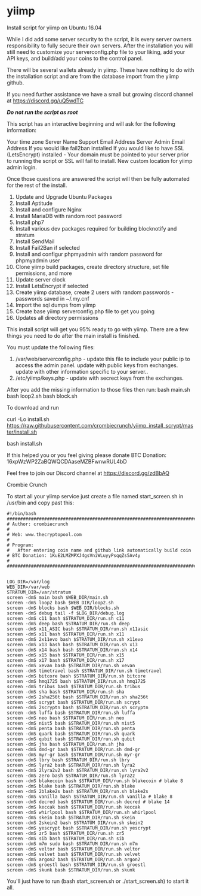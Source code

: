 # yiimp
Install script for yiimp on Ubuntu 16.04

While I did add some server security to the script, it is every server owners responsibility to fully secure their own servers. After the installation you will still need to customize your serverconfig.php file to your liking, add your API keys, and build/add your coins to the control panel. 

There will be several wallets already in yiimp. These have nothing to do with the installation script and are from the database import from the yiimp github. 

If you need further assistance we have a small but growing discord channel at https://discord.gg/uQ5wdTC 

*****Do not run the script as root*****

This script has an interactive beginning and will ask for the following information:

Your time zone
Server Name 
Support Email Address
Server Admin Email Address
If you would like fail2ban installed
If you would like to have SSL (LetsEncrypt) installed - Your domain must be pointed to your server prior to running the script or SSL will fail to install. 
New custom location for yiimp admin login. 

Once those questions are answered the script will then be fully automated for the rest of the install. 

1. Update and Upgrade Ubuntu Packages
2. Install Aptitude
3. Install and configure Nginx
4. Install MariaDB with random root password
5. Install php7
6. Install various dev packages required for building blocknotify and stratum
7. Install SendMail
8. Install Fail2Ban if selected
9. Install and configur phpmyadmin with random password for phpmyadmin user
10. Clone yiimp build packages, create directory structure, set file permissions, and more
11. Update server clock
12. Install LetsEncrypt if selected
13. Create yiimp database, create 2 users with random passwords - passwords saved in ~/.my.cnf
14. Import the sql dumps from yiimp
15. Create base yiimp serverconfig.php file to get you going
16. Updates all directory permissions

This install script will get you 95% ready to go with yiimp. There are a few things you need to do after the main install is finished.

You must update the following files:

1. /var/web/serverconfig.php - update this file to include your public ip to access the admin panel. update with public keys from exchanges. update with other information specific to your server..
2. /etc/yiimp/keys.php - update with secrect keys from the exchanges. 

After you add the missing information to those files then run:
bash main.sh
bash loop2.sh
bash block.sh

To download and run 

curl -Lo install.sh https://raw.githubusercontent.com/crombiecrunch/yiimp_install_scrypt/master/install.sh

bash install.sh


If this helped you or you feel giving please donate BTC Donation: 16xpWzWP2ZaBQWQCDAaseMZBFwnwRUL4bD

Feel free to join our Discord channel at https://discord.gg/zdBbAQ

Crombie Crunch




To start all your yiimp service just create a file named start_screen.sh in /usr/bin and copy past this:

```sudo nano screen_start.sh
#!/bin/bash
################################################################################
# Author: crombiecrunch
#
# Web: www.thecryptopool.com
#
# Program:
#   After entering coin name and github link automatically build coin
# BTC Donation: 1KuE2LMZMPXJ4gsVniWLuyyPsqqZs5Av4y
#
################################################################################


LOG_DIR=/var/log
WEB_DIR=/var/web
STRATUM_DIR=/var/stratum
screen -dmS main bash $WEB_DIR/main.sh
screen -dmS loop2 bash $WEB_DIR/loop2.sh
screen -dmS blocks bash $WEB_DIR/blocks.sh
screen -dmS debug tail -f $LOG_DIR/debug.log
screen -dmS c11 bash $STRATUM_DIR/run.sh c11
screen -dmS deep bash $STRATUM_DIR/run.sh deep
screen -dmS x11_ASIC bash $STRATUM_DIR/run.sh x11asic
screen -dmS x11 bash $STRATUM_DIR/run.sh x11
screen -dmS 2x11evo bash $STRATUM_DIR/run.sh x11evo
screen -dmS x13 bash bash $STRATUM_DIR/run.sh x13
screen -dmS x14 bash bash $STRATUM_DIR/run.sh x14
screen -dmS x15 bash $STRATUM_DIR/run.sh x15
screen -dmS x17 bash $STRATUM_DIR/run.sh x17
screen -dmS xevan bash $STRATUM_DIR/run.sh xevan
screen -dmS timetravel bash $STRATUM_DIR/run.sh timetravel
screen -dmS bitcore bash $STRATUM_DIR/run.sh bitcore
screen -dmS hmq1725 bash $STRATUM_DIR/run.sh hmq1725
screen -dmS tribus bash $STRATUM_DIR/run.sh tribus
screen -dmS sha bash $STRATUM_DIR/run.sh sha
screen -dmS 2sha256t bash $STRATUM_DIR/run.sh sha256t
screen -dmS scrypt bash $STRATUM_DIR/run.sh scrypt
screen -dmS 2scryptn bash $STRATUM_DIR/run.sh scryptn
screen -dmS luffa bash $STRATUM_DIR/run.sh luffa
screen -dmS neo bash $STRATUM_DIR/run.sh neo
screen -dmS nist5 bash $STRATUM_DIR/run.sh nist5
screen -dmS penta bash $STRATUM_DIR/run.sh penta
screen -dmS quark bash $STRATUM_DIR/run.sh quark
screen -dmS qubit bash $STRATUM_DIR/run.sh qubit
screen -dmS jha bash $STRATUM_DIR/run.sh jha
screen -dmS dmd-gr bash $STRATUM_DIR/run.sh dmd-gr
screen -dmS myr-gr bash $STRATUM_DIR/run.sh myr-gr
screen -dmS lbry bash $STRATUM_DIR/run.sh lbry
screen -dmS lyra2 bash $STRATUM_DIR/run.sh lyra2
screen -dmS 2lyra2v2 bash $STRATUM_DIR/run.sh lyra2v2
screen -dmS zero bash $STRATUM_DIR/run.sh lyra2z
screen -dmS blakecoin bash $STRATUM_DIR/run.sh blakecoin # blake 8
screen -dmS blake bash $STRATUM_DIR/run.sh blake
screen -dmS 2blake2s bash $STRATUM_DIR/run.sh blake2s
screen -dmS vanilla bash $STRATUM_DIR/run.sh vanilla # blake 8
screen -dmS decred bash $STRATUM_DIR/run.sh decred # blake 14
screen -dmS keccak bash $STRATUM_DIR/run.sh keccak
screen -dmS whirlpool bash $STRATUM_DIR/run.sh whirlpool
screen -dmS skein bash $STRATUM_DIR/run.sh skein
screen -dmS 2skein2 bash $STRATUM_DIR/run.sh skein2
screen -dmS yescrypt bash $STRATUM_DIR/run.sh yescrypt
screen -dmS zr5 bash $STRATUM_DIR/run.sh zr5
screen -dmS sib bash $STRATUM_DIR/run.sh sib
screen -dmS m7m sudo bash $STRATUM_DIR/run.sh m7m
screen -dmS veltor bash $STRATUM_DIR/run.sh veltor
screen -dmS velvet bash $STRATUM_DIR/run.sh velvet
screen -dmS argon2 bash $STRATUM_DIR/run.sh argon2
screen -dmS groestl bash $STRATUM_DIR/run.sh groestl
screen -dmS skunk bash $STRATUM_DIR/run.sh skunk
```


You'll just have to run (bash start_screen.sh or ./start_screen.sh) to start it all.
